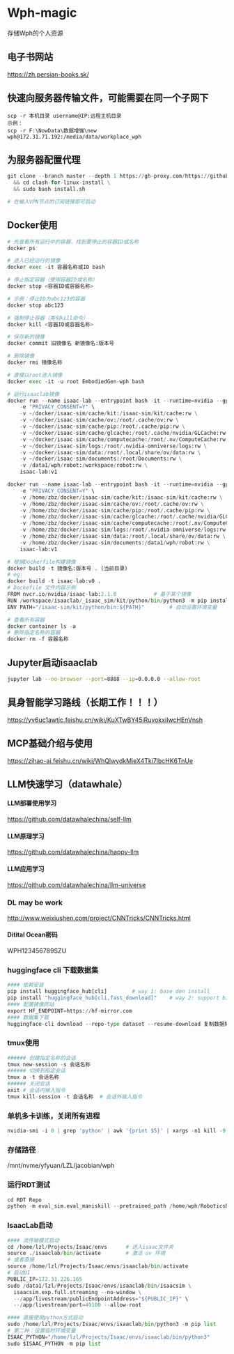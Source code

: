 # Wph-magic
存储Wph的个人资源

## 电子书网站
https://zh.persian-books.sk/

## 快速向服务器传输文件，可能需要在同一个子网下
```
scp -r 本机目录 username@IP:远程主机目录
示例：
scp -r F:\NowData\数据增强\new wph@172.31.71.192:/media/data/workplace_wph
```

## 为服务器配置代理
```python
git clone --branch master --depth 1 https://gh-proxy.com/https://github.com/nelvko/clash-for-linux-install.git \
  && cd clash-for-linux-install \
  && sudo bash install.sh

# 在输入VPN节点的订阅链接即可启动
```

## Docker使用
```python
# 先查看所有运行中的容器，找到要停止的容器ID或名称
docker ps

# 进入已经运行的镜像 
docker exec -it 容器名称或ID bash

# 停止指定容器（使用容器ID或名称）
docker stop <容器ID或容器名称>

# 示例：停止ID为abc123的容器
docker stop abc123

# 强制停止容器（类似kill命令）
docker kill <容器ID或容器名称>

# 保存新的镜像
docker commit 旧镜像名 新镜像名:版本号

# 删除镜像
docker rmi 镜像名称

# 直接以root进入镜像
docker exec -it -u root EmbodiedGen-wph bash

# 运行isaaclab镜像
docker run --name isaac-lab --entrypoint bash -it --runtime=nvidia --gpus all -e "ACCEPT_EULA=Y" --rm --network=host \
    -e "PRIVACY_CONSENT=Y" \
    -v ~/docker/isaac-sim/cache/kit:/isaac-sim/kit/cache:rw \
    -v ~/docker/isaac-sim/cache/ov:/root/.cache/ov:rw \
    -v ~/docker/isaac-sim/cache/pip:/root/.cache/pip:rw \
    -v ~/docker/isaac-sim/cache/glcache:/root/.cache/nvidia/GLCache:rw \
    -v ~/docker/isaac-sim/cache/computecache:/root/.nv/ComputeCache:rw \
    -v ~/docker/isaac-sim/logs:/root/.nvidia-omniverse/logs:rw \
    -v ~/docker/isaac-sim/data:/root/.local/share/ov/data:rw \
    -v ~/docker/isaac-sim/documents:/root/Documents:rw \
    -v /data1/wph/robot:/workspace/robot:rw \
    isaac-lab:v1

docker run --name isaac-lab --entrypoint bash -it --runtime=nvidia --gpus all -e "ACCEPT_EULA=Y" --rm --network=host \
    -e "PRIVACY_CONSENT=Y" \
    -v /home/zbz/docker/isaac-sim/cache/kit:/isaac-sim/kit/cache:rw \
    -v /home/zbz/docker/isaac-sim/cache/ov:/root/.cache/ov:rw \
    -v /home/zbz/docker/isaac-sim/cache/pip:/root/.cache/pip:rw \
    -v /home/zbz/docker/isaac-sim/cache/glcache:/root/.cache/nvidia/GLCache:rw \
    -v /home/zbz/docker/isaac-sim/cache/computecache:/root/.nv/ComputeCache:rw \
    -v /home/zbz/docker/isaac-sim/logs:/root/.nvidia-omniverse/logs:rw \
    -v /home/zbz/docker/isaac-sim/data:/root/.local/share/ov/data:rw \
    -v /home/zbz/docker/isaac-sim/documents:/data1/wph/robot:rw \
    isaac-lab:v1

# 根据Dockerfile构建镜像
docker build -t 镜像名:版本号 . (当前目录)
# eg:
docker build -t isaac-lab:v0 .
# Dockefile 文件内容示例
FROM nvcr.io/nvidia/isaac-lab:2.1.0            # 基于某个镜像
RUN /workspace/isaaclab/_isaac_sim/kit/python/bin/python3 -m pip install jupyter  # 安装jupyter
ENV PATH="/isaac-sim/kit/python/bin:${PATH}"        # 自动设置环境变量

# 查看所有容器
docker container ls -a
# 删除指定名称的容器
docker rm -f 容器名称
```

## Jupyter启动isaaclab
```bash
jupyter lab --no-browser --port=8888 --ip=0.0.0.0 --allow-root
```

## 具身智能学习路线（长期工作！！！）
https://yv6uc1awtjc.feishu.cn/wiki/KuXTwBY45iRuvokxiIwcHEnVnsh

## MCP基础介绍与使用
https://zihao-ai.feishu.cn/wiki/WhQlwydkMieX4Tki7lbcHK6TnUe

## LLM快速学习（datawhale）
#### LLM部署使用学习
https://github.com/datawhalechina/self-llm
#### LLM原理学习
https://github.com/datawhalechina/happy-llm
#### LLM应用学习
https://github.com/datawhalechina/llm-universe

### DL may be work
http://www.weixiushen.com/project/CNNTricks/CNNTricks.html

#### Ditital Ocean密码
WPH123456789SZU


### huggingface cli 下载数据集
```python
#### 依赖安装
pip install huggingface_hub[cli]        # way 1: base den install 
pip install "huggingface_hub[cli,fast_download]"    # way 2: support bigfile install
#### 配置镜像网站
export HF_ENDPOINT=https://hf-mirror.com
#### 数据集下载
huggingface-cli download --repo-type dataset --resume-download 复制数据集名称 --local-dir 下载路径
```

### tmux使用
```python
###### 创建指定名称的会话
tmux new-session -s 会话名称
###### 切换到指定会话
tmux a -t 会话名称
###### 关闭会话
exit # 会话内输入指令
tmux kill-session -t 会话名称  # 会话外输入指令
```

### 单机多卡训练，关闭所有进程
```python
nvidia-smi -i 0 | grep 'python' | awk '{print $5}' | xargs -n1 kill -9
```

### 存储路径
/mnt/nvme/yfyuan/LZL/jacobian/wph


### 运行RDT测试
```python
cd RDT Repo
python -m eval_sim.eval_maniskill --pretrained_path /home/wph/RoboticsDiffusionTransformer/eval_sim/rdt/mp_rank_00_model_states.pt
```

### IsaacLab启动
```python
#### 流传输模式启动
cd /home/lzl/Projects/Isaac/envs      # 进入isaac文件夹
source ./isaaclab/bin/activate        # 激活 uv 环境
# 或者直接
source /home/lzl/Projects/Isaac/envs/isaaclab/bin/activate
# 启动UI
PUBLIC_IP=172.31.226.165
sudo /data1/lzl/Projects/Isaac/envs/isaaclab/bin/isaacsim \
  isaacsim.exp.full.streaming --no-window \
  --/app/livestream/publicEndpointAddress="${PUBLIC_IP}" \
  --/app/livestream/port=49100 --allow-root

#### 直接使用python方式启动
sudo /home/lzl/Projects/Isaac/envs/isaaclab/bin/python3 -m pip list     # 第一种：使用完整的python路径
# 第二种：设置临时环境变量
ISAAC_PYTHON="/home/lzl/Projects/Isaac/envs/isaaclab/bin/python3"
sudo $ISAAC_PYTHON -m pip list 
```
